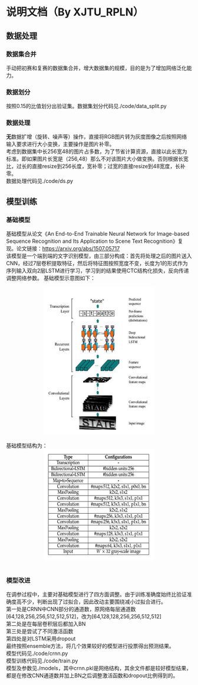 说明文档（By XJTU_RPLN）
=========
## 数据处理
### 数据集合并
手动把初赛和复赛的数据集合并，增大数据集的规模，目的是为了增加网络泛化能力。
### 数据划分
按照0.15的比值划分出验证集。数据集划分代码见./code/data_split.py
### 数据处理
**无**数据扩增（旋转、噪声等）操作，直接将RGB图片转为灰度图像之后按照网络输入要求进行大小变换，主要操作是图片补零。<br>
考虑到数据集中长256宽48的图片占多数，为了节省计算资源，直接以此长宽为标准。即如果图片长宽是（256,48）那么不对该图片大小做变换。否则根据长宽比，过长的直接resize到256长度，宽补零；过宽的直接resize到48宽度，长补零。<br>
数据处理代码见./code/ds.py
## 模型训练
### 基础模型
基础模型从论文《An End-to-End Trainable Neural Network for Image-based Sequence Recognition and Its Application to Scene Text Recognition》复现。论文链接：https://arxiv.org/abs/1507.05717<br>
该模型是一个端到端的文字识别模型，由三部分构成：首先将处理之后的图片送入CNN，经过7层卷积提取特征，然后将特征图按照宽度不变，长度为1的形式作为序列输入双向2层LSTM进行学习，学习到的结果使用CTC结构化损失，反向传递调整网络参数。
基础模型示意图如下：<br>
<div align=center><img width="300" height="400" src="https://github.com/LiBiying/OCR_XJTU_RPLN/raw/master/网络示意图.JPG"/></div><br>
基础模型结构为：<br>
<div align=center><img width="300" height="300" src="https://github.com/LiBiying/OCR_XJTU_RPLN/raw/master/网络结构.JPG"/></div><br>

### 模型改进
在调参过程中，主要对基础模型进行了四方面调整。由于训练准确度始终比验证准确度高不少，判断出现了过拟合，因此改动主要围绕减小过拟合进行。<br>
第一处是CRNN中CNN部分的通道数，原网络每层通道数[64,128,256,256,512,512,512]，改为[64,128,128,256,256,512,512]<br>
第二处是在每层卷积层后都加入BN<br>
第三处是尝试了不同激活函数<br>
第四处是对LSTM采用dropout<br>
最终按照ensemble方法，将几个效果较好的模型进行投票得出预测结果。<br>
模型代码见./code/crnn.py<br>
模型训练代码见./code/train.py<br>
模型及参数见./models，其中crnn.pkl是网络结构，其余文件都是较好模型结果，都是在修改CNN通道数并加上BN之后调整激活函数和dropout比例得到的。

